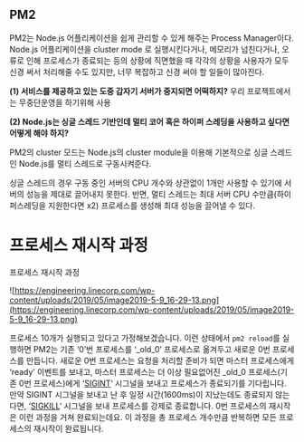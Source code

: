 ## PM2

PM2는 Node.js 어플리케이션을 쉽게 관리할 수 있게 해주는 Process Manager이다. Node.js 어플리케이션을 cluster mode 로 실행시킨다거나, 메모리가 넘친다거나, 오류로 인해 프로세스가 종료되는 등의 상황에 직면했을 때 각각의 상황을 사용자가 모두 신경 써서 처리해줄 수도 있지만, 너무 복잡하고 신경 써야 할 일들이 많아진다.

**(1) 서비스를 제공하고 있는 도중 갑자기 서버가 중지되면 어떡하지?**
우리 프로젝트에서는 무중단운영을 하기위해 사용

**(2) Node.js는 싱글 스레드 기반인데 멀티 코어 혹은 하이퍼 스레딩을 사용하고 싶다면 어떻게 해야 하지?**

PM2의 cluster 모드는 Node.js의 cluster module을 이용해 기본적으로 싱글 스레드인 Node.js를 멀티 스레드로 구동시켜준다.

싱글 스레드의 경우 구동 중인 서버의 CPU 개수와 상관없이 1개만 사용할 수 있기에 서버의 성능을 제대로 끌어내지 못한다. 반면, 멀티 스레드는 최대 서버 CPU 수만큼(하이퍼스레딩을 지원한다면 x2) 프로세스를 생성해 최대 성능을 끌어낼 수 있다.

# **프로세스 재시작 과정**

프로세스 재시작 과정

![https://engineering.linecorp.com/wp-content/uploads/2019/05/image2019-5-9_16-29-13.png](https://engineering.linecorp.com/wp-content/uploads/2019/05/image2019-5-9_16-29-13.png)

프로세스 10개가 실행되고 있다고 가정해보겠습니다. 이런 상태에서 `pm2 reload`를 실행하면 PM2는 기존 ‘0’번 프로세스를 ‘_old_0’ 프로세스로 옮겨두고 새로운 0번 프로세스를 만듭니다. 새로운 0번 프로세스는 요청을 처리할 준비가 되면 마스터 프로세스에게 ‘ready’ 이벤트를 보내고, 마스터 프로세스는 더 이상 필요없어진 \_old_0 프로세스(기존 0번 프로세스)에게 ‘[SIGINT](https://en.wikipedia.org/wiki/Signal_(IPC)#SIGINT)‘ 시그널을 보내고 프로세스가 종료되기를 기다립니다. 만약 SIGINT 시그널을 보내고 난 후 일정 시간(1600ms)이 지났는데도 종료되지 않는다면, ‘[SIGKILL](<https://en.wikipedia.org/wiki/Signal_(IPC)#SIGKILL>)‘ 시그널을 보내 프로세스를 강제로 종료합니다. 0번 프로세스의 재시작은 이런 과정을 거쳐 완료되는데요. 이 과정을 총 프로세스 개수만큼 반복하면 모든 프로세스의 재시작이 완료됩니다.
